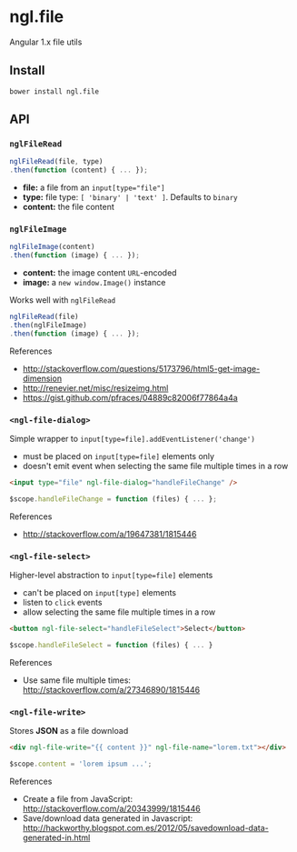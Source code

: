 ngl.file
========

Angular 1.x file utils

Install
-------

    bower install ngl.file

API
---

### `nglFileRead`

```js
nglFileRead(file, type)
.then(function (content) { ... });
```

  * **file:** a file from an `input[type="file"]`
  * **type:** file type: `[ 'binary' | 'text' ]`. Defaults to `binary`
  * **content:** the file content

### `nglFileImage`

```js
nglFileImage(content)
.then(function (image) { ... });
```

  * **content:** the image content `URL`-encoded
  * **image:** a `new window.Image()` instance

Works well with `nglFileRead`

```js
nglFileRead(file)
.then(nglFileImage)
.then(function (image) { ... });
```

References

  * http://stackoverflow.com/questions/5173796/html5-get-image-dimension
  * http://renevier.net/misc/resizeimg.html
  * https://gist.github.com/pfraces/04889c82006f77864a4a

### `<ngl-file-dialog>`

Simple wrapper to `input[type=file].addEventListener('change')`

  * must be placed on `input[type=file]` elements only
  * doesn't emit event when selecting the same file multiple times in a row

```html
<input type="file" ngl-file-dialog="handleFileChange" />
```

```js
$scope.handleFileChange = function (files) { ... };
```

References

  * http://stackoverflow.com/a/19647381/1815446

### `<ngl-file-select>`

Higher-level abstraction to `input[type=file]` elements

  * can't be placed on `input[type]` elements
  * listen to `click` events
  * allow selecting the same file multiple times in a row

```html
<button ngl-file-select="handleFileSelect">Select</button>
```

```js
$scope.handleFileSelect = function (files) { ... }
```

References

  * Use same file multiple times: http://stackoverflow.com/a/27346890/1815446

### `<ngl-file-write>`

Stores **JSON** as a file download

```html
<div ngl-file-write="{{ content }}" ngl-file-name="lorem.txt"></div>
```

```js
$scope.content = 'lorem ipsum ...';
```

References

  * Create a file from JavaScript: http://stackoverflow.com/a/20343999/1815446
  * Save/download data generated in Javascript: http://hackworthy.blogspot.com.es/2012/05/savedownload-data-generated-in.html
